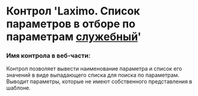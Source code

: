 ﻿---
description: 2.4.9.1
---
# Контрол 'Laximo. Список параметров в отборе по параметрам [служебный](!)'
### Имя контрола в веб-части: 
Контрол позволяет вывести наименование параметра и список его значений в виде выпадающего списка для поиска по параметрам. Выводит параметры, которые не имеют собственного представления в шаблоне.
